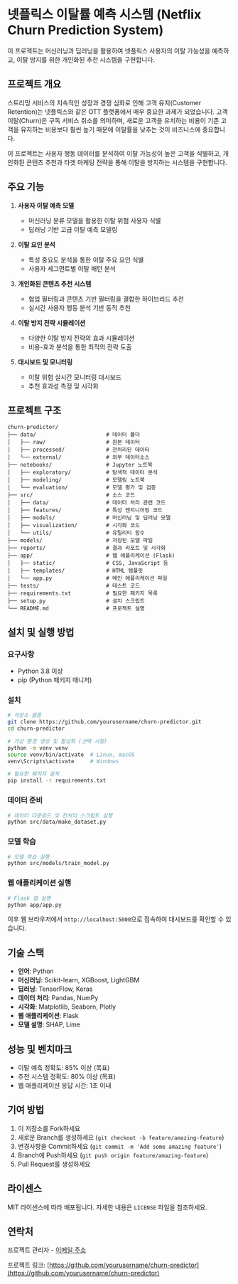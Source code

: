 # 넷플릭스 이탈률 예측 시스템 (Netflix Churn Prediction System)

이 프로젝트는 머신러닝과 딥러닝을 활용하여 넷플릭스 사용자의 이탈 가능성을 예측하고, 이탈 방지를 위한 개인화된 추천 시스템을 구현합니다.

## 프로젝트 개요

스트리밍 서비스의 지속적인 성장과 경쟁 심화로 인해 고객 유지(Customer Retention)는 넷플릭스와 같은 OTT 플랫폼에서 매우 중요한 과제가 되었습니다. 고객 이탈(Churn)은 구독 서비스 취소를 의미하며, 새로운 고객을 유치하는 비용이 기존 고객을 유지하는 비용보다 훨씬 높기 때문에 이탈률을 낮추는 것이 비즈니스에 중요합니다.

이 프로젝트는 사용자 행동 데이터를 분석하여 이탈 가능성이 높은 고객을 식별하고, 개인화된 콘텐츠 추천과 타겟 마케팅 전략을 통해 이탈을 방지하는 시스템을 구현합니다.

## 주요 기능

1. **사용자 이탈 예측 모델**
   - 머신러닝 분류 모델을 활용한 이탈 위험 사용자 식별
   - 딥러닝 기반 고급 이탈 예측 모델링

2. **이탈 요인 분석**
   - 특성 중요도 분석을 통한 이탈 주요 요인 식별
   - 사용자 세그먼트별 이탈 패턴 분석

3. **개인화된 콘텐츠 추천 시스템**
   - 협업 필터링과 콘텐츠 기반 필터링을 결합한 하이브리드 추천
   - 실시간 사용자 행동 분석 기반 동적 추천

4. **이탈 방지 전략 시뮬레이션**
   - 다양한 이탈 방지 전략의 효과 시뮬레이션
   - 비용-효과 분석을 통한 최적의 전략 도출

5. **대시보드 및 모니터링**
   - 이탈 위험 실시간 모니터링 대시보드
   - 추천 효과성 측정 및 시각화

## 프로젝트 구조

```
churn-predictor/
├── data/                      # 데이터 폴더
│   ├── raw/                   # 원본 데이터
│   ├── processed/             # 전처리된 데이터
│   └── external/              # 외부 데이터소스
├── notebooks/                 # Jupyter 노트북
│   ├── exploratory/           # 탐색적 데이터 분석
│   ├── modeling/              # 모델링 노트북
│   └── evaluation/            # 모델 평가 및 검증
├── src/                       # 소스 코드
│   ├── data/                  # 데이터 처리 관련 코드
│   ├── features/              # 특성 엔지니어링 코드
│   ├── models/                # 머신러닝 및 딥러닝 모델
│   ├── visualization/         # 시각화 코드
│   └── utils/                 # 유틸리티 함수
├── models/                    # 저장된 모델 파일
├── reports/                   # 결과 리포트 및 시각화
├── app/                       # 웹 애플리케이션 (Flask)
│   ├── static/                # CSS, JavaScript 등
│   ├── templates/             # HTML 템플릿
│   └── app.py                 # 메인 애플리케이션 파일
├── tests/                     # 테스트 코드
├── requirements.txt           # 필요한 패키지 목록
├── setup.py                   # 설치 스크립트
└── README.md                  # 프로젝트 설명
```

## 설치 및 실행 방법

### 요구사항
- Python 3.8 이상
- pip (Python 패키지 매니저)

### 설치
```bash
# 저장소 클론
git clone https://github.com/yourusername/churn-predictor.git
cd churn-predictor

# 가상 환경 생성 및 활성화 (선택 사항)
python -m venv venv
source venv/bin/activate  # Linux, macOS
venv\Scripts\activate     # Windows

# 필요한 패키지 설치
pip install -r requirements.txt
```

### 데이터 준비
```bash
# 데이터 다운로드 및 전처리 스크립트 실행
python src/data/make_dataset.py
```

### 모델 학습
```bash
# 모델 학습 실행
python src/models/train_model.py
```

### 웹 애플리케이션 실행
```bash
# Flask 앱 실행
python app/app.py
```
이후 웹 브라우저에서 `http://localhost:5000`으로 접속하여 대시보드를 확인할 수 있습니다.

## 기술 스택

- **언어**: Python
- **머신러닝**: Scikit-learn, XGBoost, LightGBM
- **딥러닝**: TensorFlow, Keras
- **데이터 처리**: Pandas, NumPy
- **시각화**: Matplotlib, Seaborn, Plotly
- **웹 애플리케이션**: Flask
- **모델 설명**: SHAP, Lime

## 성능 및 벤치마크

- 이탈 예측 정확도: 85% 이상 (목표)
- 추천 시스템 정확도: 80% 이상 (목표)
- 웹 애플리케이션 응답 시간: 1초 이내

## 기여 방법

1. 이 저장소를 Fork하세요
2. 새로운 Branch를 생성하세요 (`git checkout -b feature/amazing-feature`)
3. 변경사항을 Commit하세요 (`git commit -m 'Add some amazing feature'`)
4. Branch에 Push하세요 (`git push origin feature/amazing-feature`)
5. Pull Request를 생성하세요

## 라이센스

MIT 라이센스에 따라 배포됩니다. 자세한 내용은 `LICENSE` 파일을 참조하세요.

## 연락처

프로젝트 관리자 - [이메일 주소](mailto:your.email@example.com)

프로젝트 링크: [https://github.com/yourusername/churn-predictor](https://github.com/yourusername/churn-predictor) 